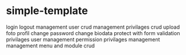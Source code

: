# simple-template

login
logout
management user crud
management privilages crud
upload foto profil
change password
change biodata
protect with form validation
privilages user management
permission privilages management
management menu and module crud